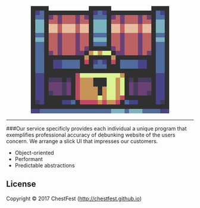 <html><div align="center"><center><img src="/Display/Images/ChestFest.gif" style="w3-image" id="img" alt="Chest"></center></div></html>

---------
###Our service specificly provides each individual a unique program that exemplifies professional accuracy of debunking website of the users concern. We arrange a slick UI that impresses our customers.
- Object-oriented
- Performant
- Predictable abstractions

License
---------
Copyright © 2017 ChestFest (http://chestfest.github.io)

